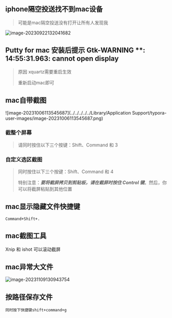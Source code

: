## iphone隔空投送找不到mac设备

> 可能是mac隔空投送没有打开让所有人发现我

![image-20230922132041682](https://s2.loli.net/2023/09/22/7dBGCAtD3ZVvy9f.png)





## Putty for mac 安装后提示 Gtk-WARNING **: 14:55:31.963: cannot open display

> 原因 xquartz需要重启生效 
>
> 重新启动mac即可

## mac自带截图

![image-20231006113545687](../../../../../Library/Application Support/typora-user-images/image-20231006113545687.png)

### 截整个屏幕

> 请同时按住以下三个按键：Shift、Command 和 3

### 自定义选区截图

> 同时按住以下三个按键：Shift、Command 和 4
>
> 特别注意：***要将截屏拷贝到剪贴板，请在截屏时按住 Control 键***。然后，你可以将截屏粘贴到其他位置





## mac显示隐藏文件快捷键

```
Command+Shift+.

```



## mac截图工具

Xnip 和 ishot 可以滚动截屏



## mac异常大文件

![image-20231109130943754](https://s2.loli.net/2023/11/09/Lo81sQhVT2DyfX9.png)

## 按路径保存文件

```
同时按下快捷键shift+command+g
```

